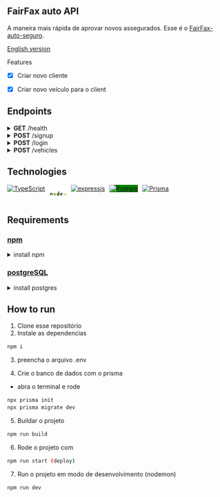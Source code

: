## FairFax auto API

A maneira mais rápida de aprovar novos assegurados.
Esse é o [FairFax-auto-seguro](https://github.com/FairFaxSeguros/fairfax-auto-seguro).

[English version](./README-en.md)

Features

- [x] Criar novo cliente

- [x] Criar novo veículo para o client

## Endpoints

<details>
            <summary>
                <strong>GET</strong> /health
            </summary>

- Retorna status <strong>200</strong> para sucesso
</details>

<details>
            <summary>
                <strong>POST</strong> /signup
            </summary>

- É preciso enviar um body como esse:

```JSON
{
    "name":"Rick",
    "lastName":"Sanches",
    "birthDate":"02/15/1975",//MM/DD/AAAA é necessário ser maior de idade
    "cpf":"16843218549" // 11 digitos
}
```

- Retorna status <strong>201</strong> para sucesso
</details>

<details>
            <summary>
                <strong>POST</strong> /login
            </summary>

- Envie um body assim:

```json
{
  "email": "rick@sanches.com",
  "password": "c-137"
}
```

- Retorna status <strong>200</strong> para sucesso

e

```json
{
  "token": "eyJhbGciOiJIUzI1NiIsInR5cCI6IkpXVCJ9.eyJpZCI6MSwiaWF0IjoxNjUwNjQ5NzgxfQ.Uh1NxvzX-4XHvZOGdsEkCWk-KJTuNFNU8U-5dP59XFw"
}
```

- Retorna <strong>401</strong> para email ou senha incorreto

 </details>

<details>
            <summary>
                <strong>POST</strong> /vehicles
            </summary>

- Envie um Bearer token no headers como esse:

```json
{
  "headers": {
    "authorization": "Bearer 1cf7cccf-48ad-4edd-8b9d-121b1199aaf4"
  }
}
```

- É preciso enviar um body como esse:

```JSON
{
    "name":"Camaro",
    "licensePlate":"ar5t82",
    "purchaseDate":"12/10/2021",// MM/DD/AAAA
    "cpf":"00296049158" // 11 digitos
}
```

- Retorna status <strong>201</strong>
</details>

## Technologies

<div style="display: flex; gap: 10px; height: 40px;">
  <a title="TypeScript" href="https://www.typescriptlang.org/" target="_blank" rel="noreferrer"> 
      <img src="https://user-images.githubusercontent.com/85591297/157519943-9da08e53-e59d-450a-8b0d-81af17974fd0.svg" alt="TypeScript" height="40"/>
  </a>
  <a title="Node JS" href="https://nodejs.org" target="_blank" rel="noreferrer"> 
      <img style="background: white;" src="https://raw.githubusercontent.com/devicons/devicon/master/icons/nodejs/nodejs-original-wordmark.svg" alt="nodejs" height="40"/> 
  </a>
  <a title="Express JS" href="https://expressjs.com/" target="_blank" rel="noreferrer"> 
      <img style="background: white;" src="https://www.vectorlogo.zone/logos/expressjs/expressjs-icon.svg" alt="expressjs" height="40"/> 
  </a>
  <a title="Postgre" href="https://www.postgresql.org/" target="_blank" rel="noreferrer"> 
      <img style="background: green;" src="https://user-images.githubusercontent.com/85591297/157520309-59a18d2e-ee4d-433c-8990-12fdbba37a0d.svg" alt="Postgre" height="40"/> 
  </a>
  <a title="Prisma" href="https://www.prisma.io/" target="_blank" rel="noreferrer"> 
      <img style="background: white;" src="https://miro.medium.com/max/1400/1*X6wCDTpjcn_WcvDW9jS4WQ.png" alt="Prisma" height="40"/> 
  </a>
</div>

## Requirements

### [npm](https://www.npmjs.com/)

<details>
    <summary>install npm</summary>

```bash
wget -qO- <https://raw.githubusercontent.com/nvm-sh/nvm/v0.38.0/install.sh> | bash

## Or this command
wget -qO- https://raw.githubusercontent.com/nvm-sh/nvm/v0.38.0/install.sh | bash

# Close and open terminal
nvm install --lts
nvm use --lts
# Verify node version
node --version # Must show v14.16.1
# Verify npm version
npm -v
```

</details>

### [postgreSQL](https://www.postgresql.org/)

<details>
    <summary>install postgres</summary>

```bash
sudo apt install postgresql postgresql-contrib
```

</details>

## How to run

1. Clone esse repositório
2. Instale as dependencias

```bash
npm i
```

3. preencha o arquivo .env

4. Crie o banco de dados com o prisma

- abra o terminal e rode

```bash
npx prisma init
npx prisma migrate dev
```

5. Buildar o projeto

```bash
npm run build
```

6. Rode o projeto com

```bash
npm run start (deploy)
```

7. Run o projeto em modo de desenvolvimento (nodemon)

```bash
npm run dev
```
